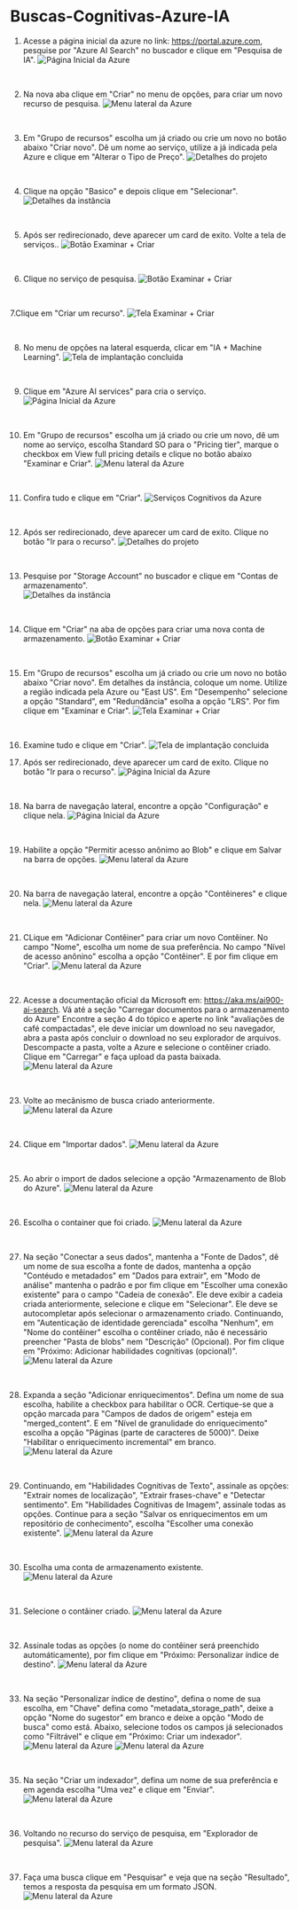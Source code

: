 # Buscas-Cognitivas-Azure-IA

1. Acesse a página inicial da azure no link: https://portal.azure.com, pesquise por "Azure AI Search" no buscador e clique em "Pesquisa de IA".
![Página Inicial da Azure](images/img-1.jpg)

<br>

2. Na nova aba clique em "Criar" no menu de opções, para criar um novo recurso de pesquisa.
![Menu lateral da Azure](images/img-2.jpg)

<br>

3. Em "Grupo de recursos" escolha um já criado ou crie um novo no botão abaixo "Criar novo". Dê um nome ao serviço, utilize a já indicada pela Azure e clique em "Alterar o Tipo de Preço".
![Detalhes do projeto](images/img-3.jpg)

<br>

4. Clique na opção "Basico" e depois clique em "Selecionar".
![Detalhes da instância](images/img-4.jpg)

<br>

5. Após ser redirecionado, deve aparecer um card de exito. Volte a tela de serviços..
![Botão Examinar + Criar](images/img-5.jpg)

<br>

6. Clique no serviço de pesquisa. 
![Botão Examinar + Criar](images/img-6.jpg)

<br>

7.Clique em "Criar um recurso".
![Tela Examinar + Criar](images/img-7.jpg)

<br>

8. No menu de opções na lateral esquerda, clicar em "IA + Machine Learning".
![Tela de implantação concluida](images/img-8.jpg)

<br>

9. Clique em "Azure AI services" para cria o serviço.
![Página Inicial da Azure](images/img-9.jpg)

<br>

10. Em "Grupo de recursos" escolha um já criado ou crie um novo, dê um nome ao serviço, escolha Standard SO para o "Pricing tier", marque o checkbox em View full pricing details e clique no botão abaixo "Examinar e Criar".
![Menu lateral da Azure](images/img-10.jpg)

<br>

11. Confira tudo e clique em "Criar".
![Serviços Cognitivos da Azure](images/img-11.jpg)

<br>

12. Após ser redirecionado, deve aparecer um card de exito. Clique no botão "Ir para o recurso".
![Detalhes do projeto](images/img-12.jpg)

<br>

13. Pesquise por "Storage Account" no buscador e clique em "Contas de armazenamento".  
![Detalhes da instância](images/img-13.jpg)

<br>

14. Clique em "Criar" na aba de opções para criar uma nova conta de armazenamento.
![Botão Examinar + Criar](images/img-14.jpg)

<br>

15. Em "Grupo de recursos" escolha um já criado ou crie um novo no botão abaixo "Criar novo". Em detalhes da instância, coloque um nome. Utilize a região indicada pela Azure ou "East US". Em "Desempenho" selecione a opção "Standard", em "Redundância" esolha a opção "LRS". Por fim clique em "Examinar e Criar".
![Tela Examinar + Criar](images/img-15.jpg)

<br>

16. Examine tudo e clique em "Criar".
![Tela de implantação concluida](images/img-16.jpg)

17. Após ser redirecionado, deve aparecer um card de exito. Clique no botão "Ir para o recurso".
![Página Inicial da Azure](images/img-17.jpg)

<br>

18. Na barra de navegação lateral, encontre a opção "Configuração" e clique nela.
![Página Inicial da Azure](images/img-18.jpg)

<br>


19. Habilite a opção "Permitir acesso anônimo ao Blob" e clique em Salvar na barra de opções.
![Menu lateral da Azure](images/img-19.jpg)

<br>

20. Na barra de navegação lateral, encontre a opção "Contêineres" e clique nela.
![Menu lateral da Azure](images/img-20.jpg)

<br>

21. CLique em "Adicionar Contêiner" para criar um novo Contêiner. No campo "Nome", escolha um nome de sua preferência. No campo "Nível de acesso anônino" escolha a opção "Contêiner". E por fim clique em "Criar".
![Menu lateral da Azure](images/img-21.jpg)

<br>

22. Acesse a documentação oficial da Microsoft em: https://aka.ms/ai900-ai-search. Vá até a seção "Carregar documentos para o armazenamento do Azure" Encontre a seção 4 do tópico e aperte no link "avaliações de café compactadas", ele deve iniciar um download no seu navegador, abra a pasta após concluir o download no seu explorador de arquivos. Descompacte a pasta, volte a Azure e selecione o contêiner criado. Clique em "Carregar" e faça upload da pasta baixada.
![Menu lateral da Azure](images/img-22.jpg)

<br>

23. Volte ao mecânismo de busca criado anteriormente.
![Menu lateral da Azure](images/img-23.jpg)

<br>

24. Clique em "Importar dados".
![Menu lateral da Azure](images/img-24.jpg)

<br>

25. Ao abrir o import de dados selecione a opção "Armazenamento de Blob do Azure".
![Menu lateral da Azure](images/img-25.jpg)

<br>

26. Escolha o container que foi criado.
![Menu lateral da Azure](images/img-26.jpg)

<br>

27. Na seção "Conectar a seus dados", mantenha a "Fonte de Dados", dê um nome de sua escolha a fonte de dados, mantenha a opção "Contéudo e metadados" em "Dados para extrair", em "Modo de análise" mantenha o padrão e por fim clique em "Escolher uma conexão existente" para o campo "Cadeia de conexão". Ele deve exibir a cadeia criada anteriormente, selecione e clique em "Selecionar". Ele deve se autocompletar após selecionar o armazenamento criado. Continuando, em "Autenticação de identidade gerenciada" escolha "Nenhum", em "Nome do contêiner" escolha o contêiner criado, não é necessário preencher "Pasta de blobs" nem "Descrição" (Opcional). Por fim clique em "Próximo: Adicionar habilidades cognitivas (opcional)".
![Menu lateral da Azure](images/img-27.jpg)

<br>

28. Expanda a seção "Adicionar enriquecimentos". Defina um nome de sua escolha, habilite a checkbox para habilitar o OCR. Certique-se que a opção marcada para "Campos de dados de origem" esteja em "merged_content". E em "Nível de granulidade do enriquecimento" escolha a opção "Páginas (parte de caracteres de 5000)". Deixe "Habilitar o enriquecimento incremental" em branco.
![Menu lateral da Azure](images/img-28.jpg)

<br>

29. Continuando, em "Habilidades Cognitivas de Texto", assinale as opções: "Extrair nomes de localização", "Extrair frases-chave" e "Detectar sentimento". Em "Habilidades Cognitivas de Imagem", assinale todas as opções. Continue para a seção "Salvar os enriquecimentos em um repositório de conhecimento", escolha "Escolher uma conexão existente".
![Menu lateral da Azure](images/img-29.jpg)

<br>

30. Escolha uma conta de armazenamento existente.
![Menu lateral da Azure](images/img-30.jpg)

<br>

31. Selecione o contâiner criado.
![Menu lateral da Azure](images/img-31.jpg)

<br>

32. Assinale todas as opções (o nome do contêiner será preenchido automáticamente), por fim clique em "Próximo: Personalizar índice de destino".
![Menu lateral da Azure](images/img-32.jpg)

<br>

33. Na seção "Personalizar índice de destino", defina o nome de sua escolha, em "Chave" defina como "metadata_storage_path", deixe a opção "Nome do sugestor" em branco e deixe a opção "Modo de busca" como está. Abaixo, selecione todos os campos já selecionados como "Filtrável" e clique em "Próximo: Criar um indexador".
![Menu lateral da Azure](images/img-33.jpg)
![Menu lateral da Azure](images/img-34.jpg)

<br>

35. Na seção "Criar um indexador", defina um nome de sua preferência e em agenda escolha "Uma vez" e clique em "Enviar".
![Menu lateral da Azure](images/img-35.jpg)

<br>

36. Voltando no recurso do serviço de pesquisa, em "Explorador de pesquisa".
![Menu lateral da Azure](images/img-36.jpg)

<br>

37. Faça uma busca clique em "Pesquisar" e veja que na seção "Resultado", temos a resposta da pesquisa em um formato JSON.
![Menu lateral da Azure](images/img-37.jpg)

<br>
